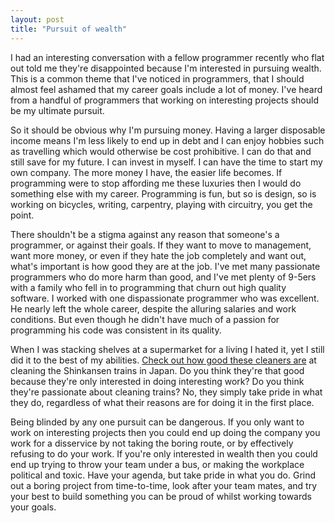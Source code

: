 ```yaml
---
layout: post
title: "Pursuit of wealth"
---
```


I had an interesting conversation with a fellow programmer recently who flat out told me they're disappointed because I'm interested in pursuing wealth. This is a common theme that I've noticed in programmers, that I should almost feel ashamed that my career goals include a lot of money. I've heard from a handful of programmers that working on interesting projects should be my ultimate pursuit.

So it should be obvious why I'm pursuing money. Having a larger disposable income means I'm less likely to end up in debt and I can enjoy hobbies such as travelling which would otherwise be cost prohibitive. I can do that and still save for my future. I can invest in myself. I can have the time to start my own company. The more money I have, the easier life becomes. If programming were to stop affording me these luxuries then I would do something else with my career. Programming is fun, but so is design, so is working on bicycles, writing, carpentry, playing with circuitry, you get the point.

There shouldn't be a stigma against any reason that someone's a programmer, or against their goals. If they want to move to management, want more money, or even if they hate the job completely and want out, what's important is how good they are at the job. I've met many passionate programmers who do more harm than good, and I've met plenty of 9-5ers with a family who fell in to programming that churn out high quality software. I worked with one dispassionate programmer who was excellent. He nearly left the whole career, despite the alluring salaries and work conditions. But even though he didn't have much of a passion for programming his code was consistent in its quality.

When I was stacking shelves at a supermarket for a living I hated it, yet I still did it to the best of my abilities. [Check out how good these cleaners are](https://www.youtube.com/watch?v=rFXi1cM9vO0) at cleaning the Shinkansen trains in Japan. Do you think they're that good because they're only interested in doing interesting work? Do you think they're passionate about cleaning trains? No, they simply take pride in what they do, regardless of what their reasons are for doing it in the first place.

Being blinded by any one pursuit can be dangerous. If you only want to work on interesting projects then you could end up doing the company you work for a disservice by not taking the boring route, or by effectively refusing to do your work. If you're only interested in wealth then you could end up trying to throw your team under a bus, or making the workplace political and toxic. Have your agenda, but take pride in what you do. Grind out a boring project from time-to-time, look after your team mates, and try your best to build something you can be proud of whilst working towards your goals.
